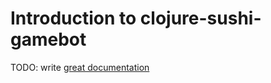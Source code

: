 # Introduction to clojure-sushi-gamebot

TODO: write [great documentation](http://jacobian.org/writing/what-to-write/)
